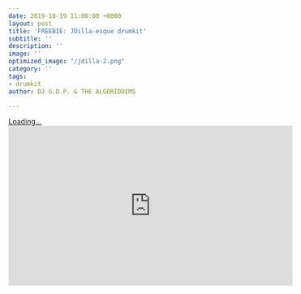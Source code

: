 ```yaml
---
date: 2019-10-19 11:00:00 +0000
layout: post
title: 'FREEBIE: JDilla-esque drumkit'
subtitle: ''
description: ''
image: ''
optimized_image: "/jdilla-2.png"
category: ''
tags:
- drumkit
author: DJ G.D.P. & THE ALGORIDDIMS

---
```

<script src="https://gumroad.com/js/gumroad-embed.js"></script>

<div class="gumroad-product-embed" data-gumroad-product-id="hxUZP"><a href="https://gumroad.com/l/hxUZP">Loading...</a></div>

<iframe width="560" height="315" src="https://www.youtube.com/embed/videoseries?list=PLahiKocWTdK_YgifQChw_pvkTfGyKK8bX" frameborder="0" allow="autoplay; encrypted-media" allowfullscreen></iframe>